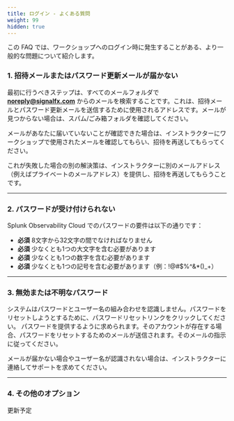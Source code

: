 ```yaml
---
title: ログイン - よくある質問
weight: 99
hidden: true
---
```


この FAQ では、ワークショップへのログイン時に発生することがある、より一般的な問題について紹介します。

### 1. 招待メールまたはパスワード更新メールが届かない

最初に行うべきステップは、すべてのメールフォルダで **<noreply@signalfx.com>** からのメールを検索することです。これは、招待メールとパスワード更新メールを送信するために使用されるアドレスです。メールが見つからない場合は、スパム/ごみ箱フォルダを確認してください。

メールがあなたに届いていないことが確認できた場合は、インストラクターにワークショップで使用されたメールを確認してもらい、招待を再送してもらってください。

これが失敗した場合の別の解決策は、インストラクターに別のメールアドレス（例えばプライベートのメールアドレス）を提供し、招待を再送してもらうことです。

---

### 2. パスワードが受け付けられない

Splunk Observability Cloud でのパスワードの要件は以下の通りです：

* **必須** 8文字から32文字の間でなければなりません
* **必須** 少なくとも1つの大文字を含む必要があります
* **必須** 少なくとも1つの数字を含む必要があります
* **必須** 少なくとも1つの記号を含む必要があります（例：!@#$%^&*()_+）

---

### 3. 無効または不明なパスワード

システムはパスワードとユーザー名の組み合わせを認識しません。パスワードをリセットしようとするために、パスワードリセットリンクをクリックしてください。
パスワードを提供するように求められます。そのアカウントが存在する場合、パスワードをリセットするためのメールが送信されます。そのメールの指示に従ってください。

メールが届かない場合やユーザー名が認識されない場合は、インストラクターに連絡してサポートを求めてください。

---

### 4. その他のオプション

更新予定
